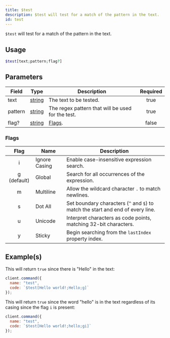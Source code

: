 ```yaml
---
title: $test
description: $test will test for a match of the pattern in the text.
id: test
---
```


`$test` will test for a match of the pattern in the text.

## Usage

```php
$test[text;pattern;flag?]
```

## Parameters

| Field   | Type                                                                                                | Description                                       | Required |
| ------- | --------------------------------------------------------------------------------------------------- | ------------------------------------------------- | :------: |
| text    | [string](https://developer.mozilla.org/en-US/docs/Web/JavaScript/Reference/Global_Objects/String)   | The text to be tested.                            |   true   |
| pattern | [string](https://developer.mozilla.org/en-US/docs/Web/JavaScript/Reference/Global_Objects/String)   | The regex pattern that will be used for the test. |   true   |
| flag?   | [string](https://developer.mozilla.org/en-US/docs/Web/JavaScript/Reference/Global_Objects/String)   | [Flags](#flags).                                  |  false   |

### Flags

| Flag           | Name          | Description                                                                     |
| :------------: | ------------- | ------------------------------------------------------------------------------- |
|   i            | Ignore Casing | Enable case-insensitive expression search.                                      |
|   g (default)  | Global        | Search for all occurrences of the expression.                                   |
|   m            | Multiline     | Allow the wildcard character `.` to match newlines.                             |
|   s            | Dot All       | Set boundary characters (`^` and `$`) to match the start and end of every line. |
|   u            | Unicode       | Interpret characters as code points, matching 32-bit characters.                |
|   y            | Sticky        | Begin searching from the `lastIndex` property index.                            |

## Example(s)

This will return `true` since there is "Hello" in the text:

```js
client.command({
  name: "test",
  code: `$test[Hello world!;Hello;g]`
});
```

This will return `true` since the word "hello" is in the text regardless of its casing since the flag `i` is present:

```js
client.command({
  name: "test",
  code: `$test[Hello world!;hello;gi]`
});
```